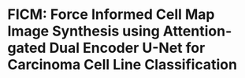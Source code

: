 # FICM: Force Informed Cell Map Image Synthesis using Attention-gated Dual Encoder U-Net for Carcinoma Cell Line Classification    
